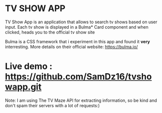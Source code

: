 # TV SHOW APP
TV Show App is an application that allows to search tv shows based on user input. Each tv show is displayed in a Bulma* Card component and when clicked, heads you to the official tv show site

Bulma is a CSS framework that i experiment in this app and found it **very** interresting. More details on their official website: https://bulma.io/

# Live demo : https://github.com/SamDz16/tvshowapp.git
Note: I am using The TV Maze API for extracting information, so be kind and don't spam their servers with a lot of requests:)
